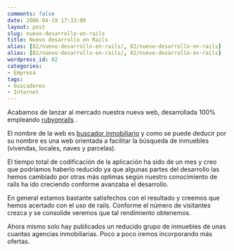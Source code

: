 ```yaml
---
comments: false
date: 2006-04-19 17:33:00
layout: post
slug: nuevo-desarrollo-en-rails
title: Nuevo desarrollo en Rails
alias: [82/nuevo-desarrollo-en-rails/, 82/nuevo-desarrollo-en-rails]
alias: [82/nuevo-desarrollo-en-rails/, 82/nuevo-desarrollo-en-rails]
wordpress_id: 82
categories:
- Empresa
tags:
- buscadores
- Internet
---
```


Acabamos de lanzar al mercado nuestra nueva web, desarrollada 100% empleando [rubyonrails](http://www.rubyonrails.org) .




	

El nombre de la web es [buscador inmobiliario](http://www.buscadorinmobiliario.es) y como se puede deducir por su nombre es una web orientada a facilitar la búsqueda de inmuebles (vivendas, locales, naves y parcelas).




	

El tiempo total de codificación de la aplicación ha sido de un mes y creo que podríamos haberlo reducido ya que algunas partes del desarrollo las hemos cambiado por otras más optimas según nuestro conocimiento de rails ha ido creciendo conforme avanzaba el desarrollo.




	

En general estamos bastante satisfechos con el resultado y creemos que hemos acertado con el uso de rails.  Conforme el número de visitantes crezca y se consolide veremos que tal rendimiento obtenemos.




	

Ahora mismo solo hay publicados un reducido grupo de inmuebles de unas cuantas agencias  inmobiliarias.  Poco a poco iremos incorporando más ofertas.
